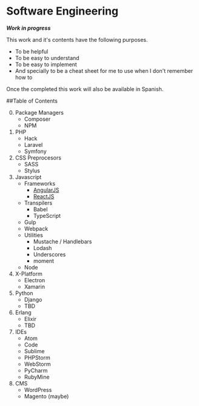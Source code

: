 # Software Engineering

***Work in progress***

This work and it's contents have the following purposes.

- To be helpful
- To be easy to understand
- To be easy to implement
- And specially to be a cheat sheet for me to use when I don't remember how to

Once the completed this work will also be available in Spanish.

##Table of Contents

0. Package Managers
    - Composer
    - NPM
1. PHP
    - Hack
    - Laravel
    - Symfony
2. CSS Preprocesors
    - SASS
    - Stylus
3. Javascript
    - Frameworks
        - [AngularJS](https://github.com/Page-Carbajal/Software-Engineering/tree/master/Javascript/AngularJS)
        - [ReactJS](https://github.com/Page-Carbajal/Software-Engineering/tree/master/Javascript/ReactJS)
    - Transpilers
        - Babel
        - TypeScript
    - Gulp
    - Webpack
    - Utilities
        - Mustache / Handlebars
        - Lodash
        - Underscores
        - moment
    - Node
4. X-Platform
    - Electron
    - Xamarin
5. Python
    - Django
    - TBD
6. Erlang
    - Elixir
    - TBD
7. IDEs
    - Atom
    - Code
    - Sublime
    - PHPStorm
    - WebStorm
    - PyCharm
    - RubyMine
8. CMS
    - WordPress
    - Magento (maybe)
